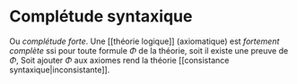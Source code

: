 # Complétude syntaxique
Ou _complétude forte_.
Une [[théorie logique]] (axiomatique) est _fortement complète_ ssi pour toute formule $\Phi$ de la théorie, soit il existe une preuve de $\Phi$, Soit ajouter $\Phi$ aux axiomes rend la théorie [[consistance syntaxique|inconsistante]].

